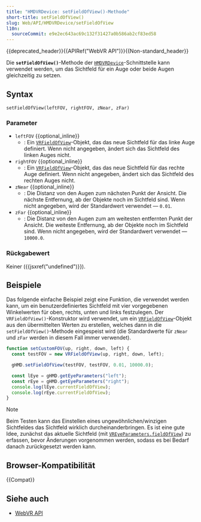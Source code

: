 ```yaml
---
title: "HMDVRDevice: setFieldOfView()-Methode"
short-title: setFieldOfView()
slug: Web/API/HMDVRDevice/setFieldOfView
l10n:
  sourceCommit: e9e2ec643ac69c132f31427a0b586ab2cf83ed58
---
```


{{deprecated_header}}{{APIRef("WebVR API")}}{{Non-standard_header}}

Die **`setFieldOfView()`**-Methode der [`HMDVRDevice`](/de/docs/Web/API/HMDVRDevice)-Schnittstelle kann verwendet werden, um das Sichtfeld für ein Auge oder beide Augen gleichzeitig zu setzen.

## Syntax

```js-nolint
setFieldOfView(leftFOV, rightFOV, zNear, zFar)
```

### Parameter

- `leftFOV` {{optional_inline}}
  - : Ein [`VRFieldOfView`](/de/docs/Web/API/VRFieldOfView)-Objekt, das das neue Sichtfeld für das linke Auge definiert. Wenn nicht angegeben, ändert sich das Sichtfeld des linken Auges nicht.
- `rightFOV` {{optional_inline}}
  - : Ein [`VRFieldOfView`](/de/docs/Web/API/VRFieldOfView)-Objekt, das das neue Sichtfeld für das rechte Auge definiert. Wenn nicht angegeben, ändert sich das Sichtfeld des rechten Auges nicht.
- `zNear` {{optional_inline}}
  - : Die Distanz von den Augen zum nächsten Punkt der Ansicht. Die nächste Entfernung, ab der Objekte noch im Sichtfeld sind. Wenn nicht angegeben, wird der Standardwert verwendet — `0.01`.
- `zFar` {{optional_inline}}
  - : Die Distanz von den Augen zum am weitesten entfernten Punkt der Ansicht. Die weiteste Entfernung, ab der Objekte noch im Sichtfeld sind. Wenn nicht angegeben, wird der Standardwert verwendet — `10000.0`.

### Rückgabewert

Keiner ({{jsxref("undefined")}}).

## Beispiele

Das folgende einfache Beispiel zeigt eine Funktion, die verwendet werden kann, um ein benutzerdefiniertes Sichtfeld mit vier vorgegebenen Winkelwerten für oben, rechts, unten und links festzulegen. Der `VRFieldOfView()`-Konstruktor wird verwendet, um ein [`VRFieldOfView`](/de/docs/Web/API/VRFieldOfView)-Objekt aus den übermittelten Werten zu erstellen, welches dann in die `setFieldOfView()`-Methode eingespeist wird (die Standardwerte für `zNear` und `zFar` werden in diesem Fall immer verwendet).

```js
function setCustomFOV(up, right, down, left) {
  const testFOV = new VRFieldOfView(up, right, down, left);

  gHMD.setFieldOfView(testFOV, testFOV, 0.01, 10000.0);

  const lEye = gHMD.getEyeParameters("left");
  const rEye = gHMD.getEyeParameters("right");
  console.log(lEye.currentFieldOfView);
  console.log(rEye.currentFieldOfView);
}
```

> [!NOTE]
> Beim Testen kann das Einstellen eines ungewöhnlichen/winzigen Sichtfeldes das Sichtfeld wirklich durcheinanderbringen. Es ist eine gute Idee, zunächst das aktuelle Sichtfeld (mit [`VREyeParameters.fieldOfView`](/de/docs/Web/API/VREyeParameters/fieldOfView)) zu erfassen, bevor Änderungen vorgenommen werden, sodass es bei Bedarf danach zurückgesetzt werden kann.

## Browser-Kompatibilität

{{Compat}}

## Siehe auch

- [WebVR API](/de/docs/Web/API/WebVR_API)
